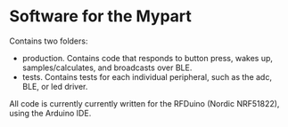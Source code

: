 # Software for the Mypart


Contains two folders:
+ production. Contains code that responds to button press, wakes up, samples/calculates, and broadcasts over BLE.
+ tests. Contains tests for each individual peripheral, such as the adc, BLE, or led driver.


All code is currently currently written for the RFDuino (Nordic NRF51822), using the Arduino IDE.
 

